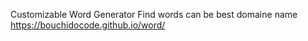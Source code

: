 Customizable Word Generator
Find words can be best domaine name 
https://bouchidocode.github.io/word/
